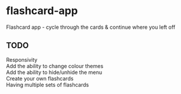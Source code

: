# flashcard-app
Flashcard app - cycle through the cards &amp; continue where you left off

## TODO
Responsivity <br />
Add the ability to change colour themes <br />
Add the ability to hide/unhide the menu <br />
Create your own flashcards <br />
Having multiple sets of flashcards
